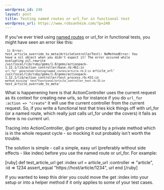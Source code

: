 ```yaml
--- 
wordpress_id: 248
layout: post
title: Testing named routes or url_for in functional test
wordpress_url: https://www.robsanheim.com/?p=248
---
```

If you've ever tried using <a href="https://wiki.rubyonrails.org/rails/pages/NamedRoutes">named routes</a> or url_for in functional tests, you might have seen an error like this:

<code style="font-size: 10px;">  1) Error:
test_article_override_to_meta(ArticleControllerTest):
NoMethodError: You have a nil object when you didn't expect it!
The error occured while evaluating nil.rewrite
    /usr/local/lib/ruby/gems/1.8/gems/actionpack-1.12.1/lib/action_controller/base.rb:461:in `url_for'
    generated/routing/named_routes/article.rb:2:in `article_url'
    /usr/local/lib/ruby/gems/1.8/gems/actionpack-1.12.1/lib/action_controller/test_process.rb:431:in `method_missing'
    test/functional/article_controller_test.rb:32:in `test_article_override_to_meta'</code>

What is happenening here is that ActionController uses the current request as its context for creating new urls, so for instance if you do <code>url_for :action => "create"</code> it will use the current controller from the current request.  So, if you write a functional test that tries kick things off with url_for (or a named route, which really just calls url_for under the covers) it fails as there is no current url.

Tracing into ActionController, @url gets created by a private method which is in the whole request cycle - so mocking it out probably isn't worth the trouble.

The solution is simple - call a simple, easy url (preferably without side effects - like index) before you use the named route or url_for.  For example:

[ruby]
def test_article_url
    get :index
    url = article_url :controller => "article", :id => 1234
    assert_equal "https://host/article/1234", url
end
[/ruby]

If you wanted to keep this drier you could move the get :index into your setup or into a helper method if it only applies to some of your test cases.


